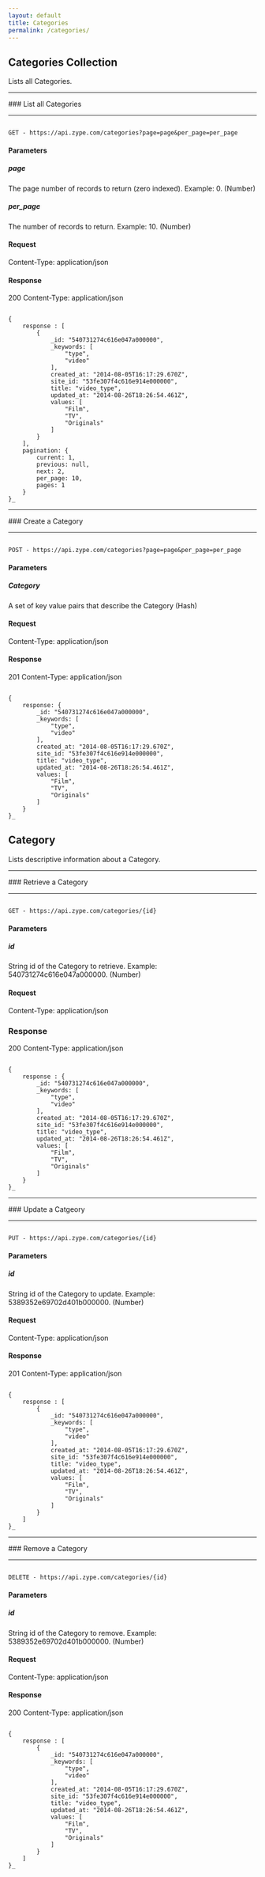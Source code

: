 ```yaml
---
layout: default
title: Categories
permalink: /categories/
---
```


## Categories Collection

Lists all Categories.
<hr>
### List all Categories
<hr>
<pre><code>
GET - https://api.zype.com/categories?page=page&per_page=per_page
</code></pre>

#### Parameters

##### page
The page number of records to return (zero indexed). Example: 0. (Number)

##### per_page
The number of records to return. Example: 10. (Number)

#### Request
Content-Type: application/json

#### Response
200
Content-Type: application/json
<pre><code>
{
    response : [
        {
            _id: "540731274c616e047a000000",
            _keywords: [
                "type",
                "video"
            ],
            created_at: "2014-08-05T16:17:29.670Z",
            site_id: "53fe307f4c616e914e000000",
            title: "video_type",
            updated_at: "2014-08-26T18:26:54.461Z",
            values: [
                "Film",
                "TV",
                "Originals"
            ]
        }
    ],
    pagination: {
        current: 1,
        previous: null,
        next: 2,
        per_page: 10,
        pages: 1
    }
}_
</code></pre>

<hr>
### Create a Category
<hr>
<pre><code>
POST - https://api.zype.com/categories?page=page&per_page=per_page
</code></pre>

#### Parameters

##### Category
A set of key value pairs that describe the Category (Hash)

#### Request
Content-Type: application/json

#### Response
201
Content-Type: application/json
<pre><code>
{
    response: {
        _id: "540731274c616e047a000000",
        _keywords: [
            "type",
            "video"
        ],
        created_at: "2014-08-05T16:17:29.670Z",
        site_id: "53fe307f4c616e914e000000",
        title: "video_type",
        updated_at: "2014-08-26T18:26:54.461Z",
        values: [
            "Film",
            "TV",
            "Originals"
        ]
    }
}_
</code></pre>

## Category

Lists descriptive information about a Category.
<hr>
### Retrieve a Category
<hr>
<pre><code>
GET - https://api.zype.com/categories/{id}
</code></pre>

#### Parameters

##### id
String id of the Category to retrieve. Example: 540731274c616e047a000000. (Number)

#### Request
Content-Type: application/json

### Response
200
Content-Type: application/json
<pre><code>
{
    response : {
        _id: "540731274c616e047a000000",
        _keywords: [
            "type",
            "video"
        ],
        created_at: "2014-08-05T16:17:29.670Z",
        site_id: "53fe307f4c616e914e000000",
        title: "video_type",
        updated_at: "2014-08-26T18:26:54.461Z",
        values: [
            "Film",
            "TV",
            "Originals"
        ]
    }
}_
</code></pre>
<hr>
### Update a Catgeory
<hr>
<pre><code>
PUT - https://api.zype.com/categories/{id}
</code></pre>

#### Parameters

##### id
String id of the Category to update. Example: 5389352e69702d401b000000. (Number)

#### Request
Content-Type: application/json

#### Response
201
Content-Type: application/json
<pre><code>
{
    response : [
        {
            _id: "540731274c616e047a000000",
            _keywords: [
                "type",
                "video"
            ],
            created_at: "2014-08-05T16:17:29.670Z",
            site_id: "53fe307f4c616e914e000000",
            title: "video_type",
            updated_at: "2014-08-26T18:26:54.461Z",
            values: [
                "Film",
                "TV",
                "Originals"
            ]
        }
    ]
}_
</code></pre>
<hr>
### Remove a Category
<hr>
<pre><code>
DELETE - https://api.zype.com/categories/{id}
</code></pre>

#### Parameters

##### id
String id of the Category to remove. Example: 5389352e69702d401b000000. (Number)

#### Request
Content-Type: application/json

#### Response
200
Content-Type: application/json
<pre><code>
{
    response : [
        {
            _id: "540731274c616e047a000000",
            _keywords: [
                "type",
                "video"
            ],
            created_at: "2014-08-05T16:17:29.670Z",
            site_id: "53fe307f4c616e914e000000",
            title: "video_type",
            updated_at: "2014-08-26T18:26:54.461Z",
            values: [
                "Film",
                "TV",
                "Originals"
            ]
        }
    ]
}_
</code></pre>
